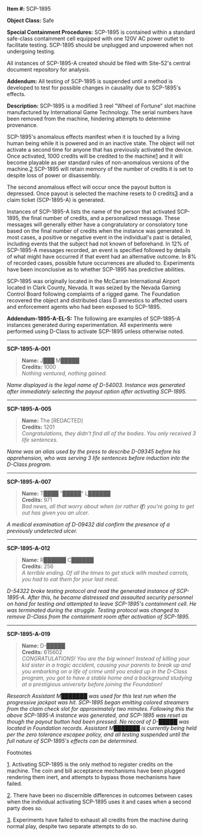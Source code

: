 **Item #:** SCP-1895

**Object Class:** Safe

**Special Containment Procedures:** SCP-1895 is contained within a standard safe-class containment cell equipped with one 120V AC power outlet to facilitate testing. SCP-1895 should be unplugged and unpowered when not undergoing testing.

All instances of SCP-1895-A created should be filed with Site-52's central document repository for analysis.

**Addendum:** All testing of SCP-1895 is suspended until a method is developed to test for possible changes in causality due to SCP-1895's effects.

**Description:** SCP-1895 is a modified 3 reel "Wheel of Fortune" slot machine manufactured by International Game Technology. The serial numbers have been removed from the machine, hindering attempts to determine provenance.

SCP-1895's anomalous effects manifest when it is touched by a living human being while it is powered and in an inactive state. The object will not activate a second time for anyone that has previously activated the device. Once activated, 1000 credits will be credited to the machine[1](javascript:;) and it will become playable as per standard rules of non-anomalous versions of the machine.[2](javascript:;) SCP-1895 will retain memory of the number of credits it is set to despite loss of power or disassembly.

The second anomalous effect will occur once the payout button is depressed. Once payout is selected the machine resets to 0 credits[3](javascript:;) and a claim ticket (SCP-1895-A) is generated.

Instances of SCP-1895-A lists the name of the person that activated SCP-1895, the final number of credits, and a personalized message. These messages will generally either have a congratulatory or consolatory tone based on the final number of credits when the instance was generated. In most cases, a positive or negative event in the individual's past is detailed, including events that the subject had not known of beforehand. In 12% of SCP-1895-A messages recorded, an event is specified followed by details of what might have occurred if that event had an alternative outcome. In 8% of recorded cases, possible future occurrences are alluded to. Experiments have been inconclusive as to whether SCP-1895 has predictive abilities.

SCP-1895 was originally located in the McCarran International Airport located in Clark County, Nevada. It was seized by the Nevada Gaming Control Board following complaints of a rigged game. The Foundation recovered the object and distributed class D amnestics to affected users and enforcement agents who had been exposed to SCP-1895.

**Addendum-1895-A-EL-S:** The following are examples of SCP-1895-A instances generated during experimentation. All experiments were performed using D-Class to activate SCP-1895 unless otherwise noted.

* * *

**SCP-1895-A-001**

> **Name:** J███ M█████  
> **Credits:** 1000  
> _Nothing ventured, nothing gained._

_Name displayed is the legal name of D-54003. Instance was generated after immediately selecting the payout option after activating SCP-1895._

* * *

**SCP-1895-A-005**

> **Name:** The \[REDACTED\]  
> **Credits:** 1201  
> _Congratulations, they didn't find all of the bodies. You only received 3 life sentences._

_Name was an alias used by the press to describe D-09345 before his apprehension, who was serving 3 life sentences before induction into the D-Class program._

* * *

**SCP-1895-A-007**

> **Name:** T████ "█████" L██████  
> **Credits:** 971  
> _Bad news, all that worry about when (or rather **if**) you're going to get out has given you an ulcer._

_A medical examination of D-09432 did confirm the presence of a previously undetected ulcer._

* * *

**SCP-1895-A-012**

> **Name:** R██████ C██████  
> **Credits:** 256  
> _A terrible ending. Of all the times to get stuck with mashed carrots, you had to eat them for your last meal._

_D-54322 broke testing protocol and read the generated instance of SCP-1895-A. After this, he became distressed and assaulted security personnel on hand for testing and attempted to leave SCP-1895's containment cell. He was terminated during the struggle. Testing protocol was changed to remove D-Class from the containment room after activation of SCP-1895._

* * *

**SCP-1895-A-019**

> **Name:** D-█████  
> **Credits:** 615602  
> _CONGRATULATIONS! You are the big winner! Instead of killing your kid sister in a tragic accident, causing your parents to break up and you embarking on a life of crime until you ended up in the D-Class program, you got to have a stable home and a background studying at a prestigious university before joining the Foundation!_

_Research Assistant M███████ was used for this test run when the progressive jackpot was hit. SCP-1895 began emitting colored streamers from the claim check slot for approximately two minutes. Following this the above SCP-1895-A instance was generated, and SCP-1895 was reset as though the payout button had been pressed. No record of D-█████ was located in Foundation records. Assistant M███████ is currently being held per the zero tolerance escapee policy, and all testing suspended until the full nature of SCP-1895's effects can be determined._

Footnotes

[1](javascript:;). Activating SCP-1895 is the only method to register credits on the machine. The coin and bill acceptance mechanisms have been plugged rendering them inert, and attempts to bypass those mechanisms have failed.

[2](javascript:;). There have been no discernible differences in outcomes between cases when the individual activating SCP-1895 uses it and cases when a second party does so.

[3](javascript:;). Experiments have failed to exhaust all credits from the machine during normal play, despite two separate attempts to do so.